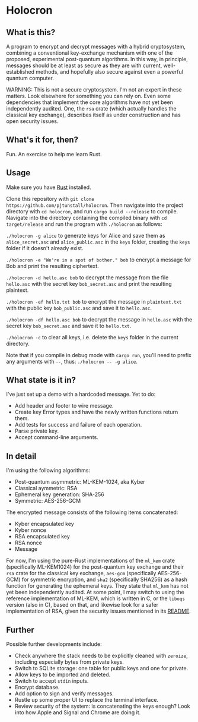 # Holocron

## What is this?

A program to encrypt and decrypt messages with a hybrid cryptosystem, combining a conventional key-exchange mechanism with one of the proposed, experimental post-quantum algorithms. In this way, in principle, messages should be at least as secure as they are with current, well-established methods, and hopefully also secure against even a powerful quantum computer.

WARNING: This is not a secure cryptosystem. I'm not an expert in these matters. Look elsewhere for something you can rely on. Even some dependencies that implement the core algorithms have not yet been independently audited. One, the `rsa` crate (which actually handles the classical key exchange), describes itself as under construction and has open security issues.

## What's it for, then?

Fun. An exercise to help me learn Rust.

## Usage

Make sure you have [Rust](https://www.rust-lang.org/tools/install) installed.

Clone this repository with `git clone https://github.com/pjtunstall/holocron`. Then navigate into the project directory with `cd holocron`, and run `cargo build --release` to compile. Navigate into the directory containing the compiled binary with `cd target/release` and run the program with `./holocron` as follows:

`./holocron -g alice` to generate keys for Alice and save them as `alice_secret.asc` and `alice_public.asc` in the `keys` folder, creating the `keys` folder if it doesn't already exist.

`./holocron -e "We're in a spot of bother." bob` to encrypt a message for Bob and print the resulting ciphertext.

`./holocron -d hello.asc bob` to decrypt the message from the file `hello.asc` with the secret key `bob_secret.asc` and print the resulting plaintext.

`./holocron -ef hello.txt bob` to encrypt the message in `plaintext.txt` with the public key `bob_public.asc` and save it to `hello.asc`.

`./holocron -df hello.asc bob` to decrypt the message in `hello.asc` with the secret key `bob_secret.asc` and save it to `hello.txt`.

`./holocron -c` to clear all keys, i.e. delete the `keys` folder in the current directory.

Note that if you compile in debug mode with `cargo run`, you'll need to prefix any arguments with `--`, thus: `./holocron -- -g alice`.

## What state is it in?

I've just set up a demo with a hardcoded message. Yet to do:

- Add header and footer to wire message.
- Create key Error types and have the newly written functions return them.
- Add tests for success and failure of each operation.
- Parse private key.
- Accept command-line arguments.

## In detail

I'm using the following algorithms:

- Post-quantum asymmetric: ML-KEM-1024, aka Kyber
- Classical aymmetric: RSA
- Ephemeral key generation: SHA-256
- Symmetric: AES-256-GCM

The encrypted message consists of the following items concatenated:

- Kyber encapsulated key
- Kyber nonce
- RSA encapsulated key
- RSA nonce
- Message

For now, I'm using the pure-Rust implementations of the `ml_kem` crate (specifically ML-KEM1024) for the post-quantum key exchange and their `rsa` crate for the classical key exchange, `aes-gcm` (specifically AES-256-GCM) for symmetric encryption, and `sha2` (specifically SHA256) as a hash function for generating the ephemeral keys. They state that `ml_kem` has not yet been independently audited. At some point, I may switch to using the reference implementation of ML-KEM, which is written in C, or the `liboqs` version (also in C), based on that, and likewise look for a safer implementation of RSA, given the security issues mentioned in its [README](https://github.com/RustCrypto/RSA?tab=readme-ov-file#%EF%B8%8Fsecurity-warning).

## Further

Possible further developments include:

- Check anywhere the stack needs to be explicitly cleaned with `zeroize`, including especially bytes from private keys.
- Switch to SQLite storage: one table for public keys and one for private.
- Allow keys to be imported and deleted.
- Switch to accept `stdin` inputs.
- Encrypt database.
- Add option to sign and verify messages.
- Rustle up some proper UI to replace the terminal interface.
- Review security of the system: is concatenating the keys enough? Look into how Apple and Signal and Chrome are doing it.

